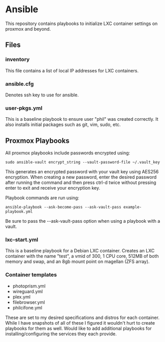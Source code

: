 # Ansible

This repository contains playbooks to initialize LXC container settings on proxmox and beyond.

## Files

### inventory 

This file contains a list of local IP addresses for LXC containers.

### ansible.cfg

Denotes ssh key to use for ansible.

### user-pkgs.yml

This is a baseline playbook to ensure user "phil" was created correctly. It also installs initial packages such as git, vim, sudo, etc.

## Proxmox Playbooks

All proxmox playbooks include passwords encrypted using:

```shell
sudo ansible-vault encrypt_string --vault-password-file ~/.vault_key
```

This generates an encrypted password with your vault key using AES256 encryption. When creating a new password, enter the desired password after running the command and then press ctrl-d twice without pressing enter to exit and receive your encryption key.

Playbook commands are run using:

```shell
ansible-playbook --ask-become-pass --ask-vault-pass example-playbook.yml
``` 

Be sure to pass the --ask-vault-pass option when using a playbook with a vault.

### lxc-start.yml

This is a baseline playbook for a Debian LXC container. Creates an LXC container with the name "test", a vmid of 300, 1 CPU core, 512MB of both memory and swap, and an 8gb mount point on magellan (ZFS array).

### Container templates

- photoprism.yml
- wireguard.yml
- plex.yml
- filebrowser.yml
- philcifone.yml

These are set to my desired specifications and distros for each container. While I have snapshots of all of these I figured it wouldn't hurt to create playbooks for them as well. Would like to add additional playbooks for installing/configuring the services they each provide.
